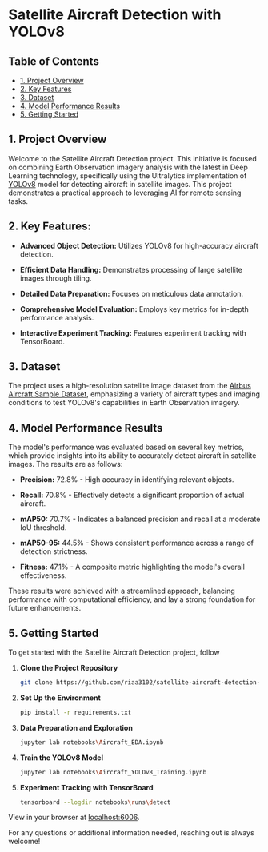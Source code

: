 # Satellite Aircraft Detection with YOLOv8

## Table of Contents

  * [1. Project Overview](#1-project-overview)
  * [2. Key Features](#2-key-features)
  * [3. Dataset](#3-dataset)
  * [4. Model Performance Results](#4-model-performance-results)
  * [5. Getting Started](#5-getting-started)

## 1. Project Overview

Welcome to the Satellite Aircraft Detection project. This initiative is focused on combining Earth Observation imagery analysis with the latest in Deep Learning technology, specifically using the Ultralytics implementation of [YOLOv8](https://www.ultralytics.com/blog/ultralytics-yolov8-turns-one-a-year-of-breakthroughs-and-innovations) model for detecting aircraft in satellite images. This project demonstrates a practical approach to leveraging AI for remote sensing tasks.

## 2. Key Features:

- **Advanced Object Detection:** Utilizes YOLOv8 for high-accuracy aircraft detection.

- **Efficient Data Handling:** Demonstrates processing of large satellite images through tiling.

- **Detailed Data Preparation:** Focuses on meticulous data annotation.

- **Comprehensive Model Evaluation:** Employs key metrics for in-depth performance analysis.

- **Interactive Experiment Tracking:** Features experiment tracking with TensorBoard.

## 3. Dataset

The project uses a high-resolution satellite image dataset from the [Airbus Aircraft Sample Dataset](https://www.kaggle.com/datasets/airbusgeo/airbus-aircrafts-sample-dataset), emphasizing a variety of aircraft types and imaging conditions to test YOLOv8's capabilities in Earth Observation imagery.

## 4. Model Performance Results

The model's performance was evaluated based on several key metrics, which provide insights into its ability to accurately detect aircraft in satellite images. The results are as follows:

- **Precision:** 72.8% - High accuracy in identifying relevant objects.

- **Recall:** 70.8% - Effectively detects a significant proportion of actual aircraft.

- **mAP50:** 70.7% - Indicates a balanced precision and recall at a moderate IoU threshold.

- **mAP50-95:** 44.5% - Shows consistent performance across a range of detection strictness.

- **Fitness:** 47.1% - A composite metric highlighting the model's overall effectiveness.

These results were achieved with a streamlined approach, balancing performance with computational efficiency, and lay a strong foundation for future enhancements.

## 5. Getting Started

To get started with the Satellite Aircraft Detection project, follow

1. **Clone the Project Repository**

   ```bash
   git clone https://github.com/riaa3102/satellite-aircraft-detection-yolov8.git
   ```

2. **Set Up the Environment**

   ```bash
   pip install -r requirements.txt
   ```

4. **Data Preparation and Exploration**

   ```bash
   jupyter lab notebooks\Aircraft_EDA.ipynb
   ```
   
5. **Train the YOLOv8 Model**

   ```bash
   jupyter lab notebooks\Aircraft_YOLOv8_Training.ipynb
   ```
   
6. **Experiment Tracking with TensorBoard**

   ```bash
   tensorboard --logdir notebooks\runs\detect
   ```
   
View in your browser at [localhost:6006](http://localhost:6006/).

For any questions or additional information needed, reaching out is always welcome!